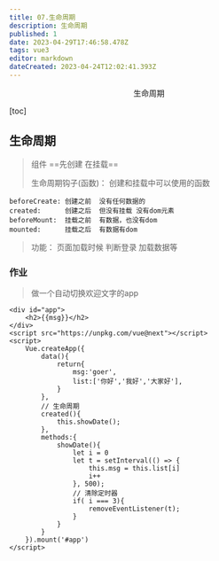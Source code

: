 ```yaml
---
title: 07.生命周期
description: 生命周期
published: 1
date: 2023-04-29T17:46:58.478Z
tags: vue3
editor: markdown
dateCreated: 2023-04-24T12:02:41.393Z
---
```


<center>生命周期</center>



[toc]



## 生命周期

> 组件  ==先创建 在挂载==
>
> 生命周期钩子(函数)： 创建和挂载中可以使用的函数

```vue
beforeCreate: 创建之前  没有任何数据的
created:      创建之后  但没有挂载 没有dom元素
beforeMount:  挂载之前  有数据，也没有dom
mounted:      挂载之后  有数据有dom
```

> 功能： 页面加载时候  判断登录  加载数据等



### 作业

> 做一个自动切换欢迎文字的app

```vue
<div id="app">
    <h2>{{msg}}</h2>
</div>
<script src="https://unpkg.com/vue@next"></script>
<script>
    Vue.createApp({
        data(){
            return{
                msg:'goer',
                list:['你好','我好','大家好'],
            }
        },
        // 生命周期
        created(){
            this.showDate();
        },
        methods:{
            showDate(){
                let i = 0
                let t = setInterval(() => {
                    this.msg = this.list[i]
                    i++
                }, 500);
                // 清除定时器
                if( i === 3){
                    removeEventListener(t);
                }
            }
        }
    }).mount('#app')
</script>
```


